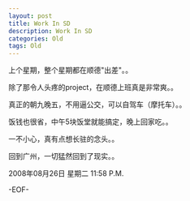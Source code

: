 ```yaml
---
layout: post
title: Work In SD
description: Work In SD
categories: Old
tags: Old
---
```

上个星期，整个星期都在顺德"出差"。。  
  
除了那令人头疼的project，在顺德上班真是非常爽。。  
  
真正的朝九晚五，不用逼公交，可以自驾车（摩托车）。。  
  
饭钱也很省，中午5块饭堂就能搞定，晚上回家吃。。  
  
一不小心，真有点想长驻的念头。。  
  
回到广州，一切猛然回到了现实。。

2008年08月26日 星期二  11:58 P.M.

-EOF-